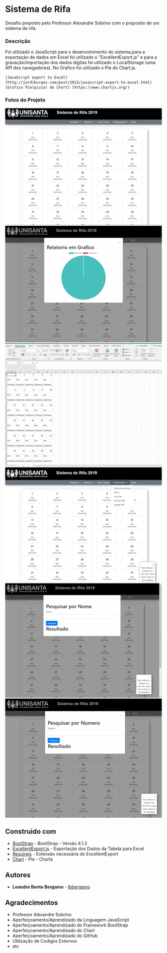 # Sistema de Rifa

Desafio proposto pelo Professor Alexandre Sobrino com o proposito de um sistema de rifa.

### Descrição

Foi utilizado o JavaScript para o desenvolvimento do sistema,para a exportação de dados em Excel foi utilizado o "ExcellentExport.js" e para a gravação/importação dos dados digitas foi utilizado o LocalStorage (uma API dos navegadores).
No Grafico foi utilizado o Pie do Chart.js.

```
[JavaScript export to Excel](http://jordiburgos.com/post/2013/javascript-export-to-excel.html)
[Grafico Pie(pizza) do Chart] (https://www.chartjs.org/)

```

### Fotos do Projeto
![Foto 1 - Site](https://raw.githubusercontent.com/lbbergamo/Sistema-Rifa-JS/master/informativo/home.jpg)
![Foto 2 - Grafico](https://raw.githubusercontent.com/lbbergamo/Sistema-Rifa-JS/master/informativo/grafico.jpg)
![Foto 3 - Excel](https://raw.githubusercontent.com/lbbergamo/Sistema-Rifa-JS/master/informativo/excel.jpg)
![Foto 4 - Site](https://raw.githubusercontent.com/lbbergamo/Sistema-Rifa-JS/master/informativo/config.jpg)
![Foto 5 - Site](https://raw.githubusercontent.com/lbbergamo/Sistema-Rifa-JS/master/informativo/pesquisa_nome.jpg)
![Foto 6 - Site](https://raw.githubusercontent.com/lbbergamo/Sistema-Rifa-JS/master/informativo/pesquisa_numero.jpg)


## Construido com

* [BootStrap](https://getbootstrap.com.br/docs/4.1/getting-started/introduction/) - BootStrap - Versão 4.1.3
* [ExcellentExport.js](http://jordiburgos.com/post/2013/javascript-export-to-excel.html) - Exportação dos Dados da Tabela para Excel
* [Requirejs](https://requirejs.org/docs/start.html) - Extensão necessária do ExcellentExport
* [Chart](https://www.chartjs.org/) - Pie - Charts
## Autores

* **Leandro Bento Bergamo** - [lbbergamo](https://github.com/lbbergamo/)


## Agradecimentos

* Professor Alexandre Sobrino
* Aperfeiçoamento/Aprendizado da Linguagem JavaScript
* Aperfeiçoamento/Aprendizado do Framework BootStrap
* Aperfeiçoamento/Aprendizado do Chart
* Aperfeiçoamento/Aprendizado do GitHub
* Utilização de Codigos Externos
* etc
